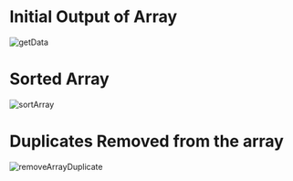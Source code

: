 # Initial Output of Array
![getData](https://github.com/ShehrozWaseem/BVCD-4028/assets/51531489/2648a3a1-6803-4e2c-a2fd-d83d9e6ccd0d)

# Sorted Array
![sortArray](https://github.com/ShehrozWaseem/BVCD-4028/assets/51531489/ba08751b-f82b-4ba5-b4a1-2ed9a547a3f1)

# Duplicates Removed from the array
![removeArrayDuplicate](https://github.com/ShehrozWaseem/BVCD-4028/assets/51531489/c8c14b6c-326b-40a8-8dc0-4da6b2e4845b)
